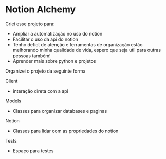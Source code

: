 # Notion Alchemy 

Criei esse projeto para:
- Ampliar a automatização no uso do notion
- Facilitar o uso da api do notion
- Tenho defict de atenção e ferramentas de organização estão melhorando minha qualidade de vida, espero que seja util para outras pessoas também!
- Aprender mais sobre python e projetos

Organizei o projeto da seguinte forma 

Client
- interação direta com a api

Models 
- Classes para organizar databases e paginas

Notion 
- Classes para lidar com as propriedades do notion

Tests
- Espaço para testes

